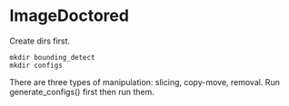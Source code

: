 # ImageDoctored

Create dirs first.

```shell
mkdir bounding_detect
mkdir configs
```

There are three types of manipulation: slicing, copy-move, removal. Run generate_configs() first then run them.
